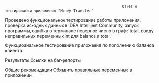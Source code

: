                                                          Отчёт о тестировании приложения "Money Transfer"

Проведено функциональное тестирование работы приложения, проверка исходных данных в IDEA Intellijent Community, запуск программы, ошибка в терминале неверное число в графе total, ввиду неправильных переменных int для balance и total.

Функциоанальное тестирование приложения по пополнению баланса клиента.

Результаты
Ссылки на баг-репорты

Общие рекомендации
Обяъвить правильные переменные в приложении.
